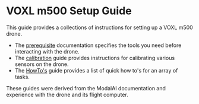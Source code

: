 # VOXL m500 Setup Guide
This guide provides a collections of instructions for setting up a VOXL m500 drone.

- The [prerequisite](/docs/prereqs.md) documentation specifies the tools you need before interacting with the drone.
- The [calibration](/docs/calibration.md) guide provides instructions for calibrating various sensors on the drone.
- The [HowTo's](/docs/howtos.md) guide provides a list of quick how to's for an array of tasks.

These guides were derived from the ModalAI documentation and experience with the drone and its flight computer.
